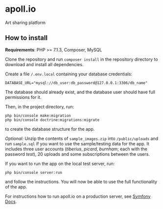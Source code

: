 # apoll.io
Art sharing platform

## How to install

**Requirements**: PHP >= 7.1.3, Composer, MySQL

Clone the repository and run `composer install` in the repository directory to download and install all dependencies.

Create a file `/.env.local` containing your database credentials: 

`DATABASE_URL="mysql://db_user:db_password@127.0.0.1:3306/db_name"`

The database should already exist, and the database user should have full permissions for it.

Then, in the project directory, run:
```
php bin/console make:migration
php bin/console doctrine:migrations:migrate
```
to create the database structure for the app.

*Optional:* Unzip the contents of `sample_images.zip` into `/public/uploads` and run `sample.sql` if you want to use the sample/testing data for the app. It includes three user accounts (*tiberius*, *picard*, *burnham*; each with the password *test*), 20 uploads and some subscriptions between the users.

If you want to run the app on the local test server, run:

```
php bin/console server:run
```

and follow the instructions. You will now be able to use the full functionality of the app.

For instructions how to run apoll.io on a production server, see [Symfony Docs](https://symfony.com/doc/current/setup/web_server_configuration.html).
